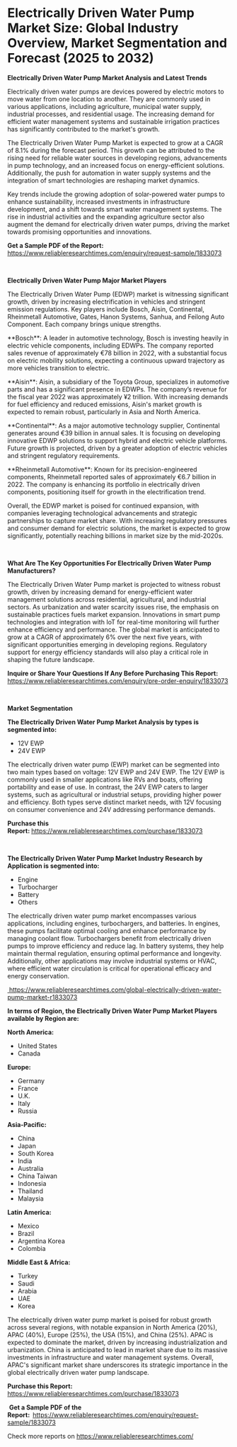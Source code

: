 <p><h1>Electrically Driven Water Pump Market Size: Global Industry Overview, Market Segmentation and Forecast (2025 to 2032)</h1></p><p><strong>Electrically Driven Water Pump Market Analysis and Latest Trends</strong></p>
<p><p>Electrically driven water pumps are devices powered by electric motors to move water from one location to another. They are commonly used in various applications, including agriculture, municipal water supply, industrial processes, and residential usage. The increasing demand for efficient water management systems and sustainable irrigation practices has significantly contributed to the market's growth. </p><p>The Electrically Driven Water Pump Market is expected to grow at a CAGR of 8.1% during the forecast period. This growth can be attributed to the rising need for reliable water sources in developing regions, advancements in pump technology, and an increased focus on energy-efficient solutions. Additionally, the push for automation in water supply systems and the integration of smart technologies are reshaping market dynamics. </p><p>Key trends include the growing adoption of solar-powered water pumps to enhance sustainability, increased investments in infrastructure development, and a shift towards smart water management systems. The rise in industrial activities and the expanding agriculture sector also augment the demand for electrically driven water pumps, driving the market towards promising opportunities and innovations.</p></p>
<p><strong>Get a Sample PDF of the Report:&nbsp;</strong> <a href="https://www.reliableresearchtimes.com/enquiry/request-sample/1833073?utm_campaign=3576&utm_medium=2&utm_source=Github&utm_content=ia&utm_term=26032025&utm_id=electrically-driven-water-pump">https://www.reliableresearchtimes.com/enquiry/request-sample/1833073</a></p>
<p>&nbsp;</p>
<p><strong>Electrically Driven Water Pump Major Market Players</strong></p>
<p><p>The Electrically Driven Water Pump (EDWP) market is witnessing significant growth, driven by increasing electrification in vehicles and stringent emission regulations. Key players include Bosch, Aisin, Continental, Rheinmetall Automotive, Gates, Hanon Systems, Sanhua, and Feilong Auto Component. Each company brings unique strengths.</p><p>**Bosch**: A leader in automotive technology, Bosch is investing heavily in electric vehicle components, including EDWPs. The company reported sales revenue of approximately €78 billion in 2022, with a substantial focus on electric mobility solutions, expecting a continuous upward trajectory as more vehicles transition to electric.</p><p>**Aisin**: Aisin, a subsidiary of the Toyota Group, specializes in automotive parts and has a significant presence in EDWPs. The company’s revenue for the fiscal year 2022 was approximately ¥2 trillion. With increasing demands for fuel efficiency and reduced emissions, Aisin's market growth is expected to remain robust, particularly in Asia and North America.</p><p>**Continental**: As a major automotive technology supplier, Continental generates around €39 billion in annual sales. It is focusing on developing innovative EDWP solutions to support hybrid and electric vehicle platforms. Future growth is projected, driven by a greater adoption of electric vehicles and stringent regulatory requirements.</p><p>**Rheinmetall Automotive**: Known for its precision-engineered components, Rheinmetall reported sales of approximately €6.7 billion in 2022. The company is enhancing its portfolio in electrically driven components, positioning itself for growth in the electrification trend.</p><p>Overall, the EDWP market is poised for continued expansion, with companies leveraging technological advancements and strategic partnerships to capture market share. With increasing regulatory pressures and consumer demand for electric solutions, the market is expected to grow significantly, potentially reaching billions in market size by the mid-2020s.</p></p>
<p>&nbsp;</p>
<p><strong>What Are The Key Opportunities For Electrically Driven Water Pump Manufacturers?</strong></p>
<p><p>The Electrically Driven Water Pump market is projected to witness robust growth, driven by increasing demand for energy-efficient water management solutions across residential, agricultural, and industrial sectors. As urbanization and water scarcity issues rise, the emphasis on sustainable practices fuels market expansion. Innovations in smart pump technologies and integration with IoT for real-time monitoring will further enhance efficiency and performance. The global market is anticipated to grow at a CAGR of approximately 6% over the next five years, with significant opportunities emerging in developing regions. Regulatory support for energy efficiency standards will also play a critical role in shaping the future landscape.</p></p>
<p><strong>Inquire or Share Your Questions If Any Before Purchasing This Report:</strong> <a href="https://www.reliableresearchtimes.com/enquiry/pre-order-enquiry/1833073?utm_campaign=3576&utm_medium=2&utm_source=Github&utm_content=ia&utm_term=26032025&utm_id=electrically-driven-water-pump">https://www.reliableresearchtimes.com/enquiry/pre-order-enquiry/1833073</a></p>
<p>&nbsp;</p>
<p><strong>Market Segmentation</strong></p>
<p><strong>The Electrically Driven Water Pump Market Analysis by types is segmented into:</strong></p>
<p><ul><li>12V EWP</li><li>24V EWP</li></ul></p>
<p><p>The electrically driven water pump (EWP) market can be segmented into two main types based on voltage: 12V EWP and 24V EWP. The 12V EWP is commonly used in smaller applications like RVs and boats, offering portability and ease of use. In contrast, the 24V EWP caters to larger systems, such as agricultural or industrial setups, providing higher power and efficiency. Both types serve distinct market needs, with 12V focusing on consumer convenience and 24V addressing performance demands.</p></p>
<p><strong>Purchase this Report:&nbsp;</strong><a href="https://www.reliableresearchtimes.com/purchase/1833073?utm_campaign=3576&utm_medium=2&utm_source=Github&utm_content=ia&utm_term=26032025&utm_id=electrically-driven-water-pump">https://www.reliableresearchtimes.com/purchase/1833073</a></p>
<p>&nbsp;</p>
<p><strong>The Electrically Driven Water Pump Market Industry Research by Application is segmented into:</strong></p>
<p><ul><li>Engine</li><li>Turbocharger</li><li>Battery</li><li>Others</li></ul></p>
<p><p>The electrically driven water pump market encompasses various applications, including engines, turbochargers, and batteries. In engines, these pumps facilitate optimal cooling and enhance performance by managing coolant flow. Turbochargers benefit from electrically driven pumps to improve efficiency and reduce lag. In battery systems, they help maintain thermal regulation, ensuring optimal performance and longevity. Additionally, other applications may involve industrial systems or HVAC, where efficient water circulation is critical for operational efficacy and energy conservation.</p></p>
<p><a href="https://www.reliableresearchtimes.com/global-electrically-driven-water-pump-market-r1833073?utm_campaign=3576&utm_medium=2&utm_source=Github&utm_content=ia&utm_term=26032025&utm_id=electrically-driven-water-pump">&nbsp;https://www.reliableresearchtimes.com/global-electrically-driven-water-pump-market-r1833073</a></p>
<p><strong>In terms of Region, the Electrically Driven Water Pump Market Players available by Region are:</strong></p>
<p>
    <p> <strong> North America: </strong>
        <ul>
            <li>United States</li>
            <li>Canada</li>
        </ul>
        </p> 
    <p> <strong> Europe: </strong>
        <ul>
            <li>Germany</li>
            <li>France</li>
            <li>U.K.</li>
            <li>Italy</li>
            <li>Russia</li>
        </ul>
        </p> 
    <p> <strong> Asia-Pacific: </strong>
        <ul>
            <li>China</li>
            <li>Japan</li>
            <li>South Korea</li>
            <li>India</li>
            <li>Australia</li>
            <li>China Taiwan</li>
            <li>Indonesia</li>
            <li>Thailand</li>
            <li>Malaysia</li>
        </ul>
        </p> 
    <p> <strong> Latin America: </strong>
        <ul>
            <li>Mexico</li>
            <li>Brazil</li>
            <li>Argentina Korea</li>
            <li>Colombia</li>
        </ul>
        </p> 
    <p> <strong> Middle East & Africa: </strong>
        <ul>
            <li>Turkey</li>
            <li>Saudi</li>
            <li>Arabia</li>
            <li>UAE</li>
            <li>Korea</li>
        </ul>
    </p>
    </p>
<p><p>The electrically driven water pump market is poised for robust growth across several regions, with notable expansion in North America (20%), APAC (40%), Europe (25%), the USA (15%), and China (25%). APAC is expected to dominate the market, driven by increasing industrialization and urbanization. China is anticipated to lead in market share due to its massive investments in infrastructure and water management systems. Overall, APAC's significant market share underscores its strategic importance in the global electrically driven water pump landscape.</p></p>
<p><strong>Purchase this Report: </strong><a href="https://www.reliableresearchtimes.com/purchase/1833073?utm_campaign=3576&utm_medium=2&utm_source=Github&utm_content=ia&utm_term=26032025&utm_id=electrically-driven-water-pump">https://www.reliableresearchtimes.com/purchase/1833073</a></p>
<p>&nbsp;<strong>Get a Sample PDF of the Report:&nbsp;&nbsp;</strong><a href="https://www.reliableresearchtimes.com/enquiry/request-sample/1833073?utm_campaign=3576&utm_medium=2&utm_source=Github&utm_content=ia&utm_term=26032025&utm_id=electrically-driven-water-pump">https://www.reliableresearchtimes.com/enquiry/request-sample/1833073</a></p>
<p><strong></strong></p>
<p>Check more reports on <a href="https://www.reliableresearchtimes.com/?utm_campaign=3576&utm_medium=2&utm_source=Github&utm_content=ia&utm_term=26032025&utm_id=electrically-driven-water-pump">https://www.reliableresearchtimes.com/</a></p>